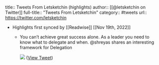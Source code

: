 title:: Tweets From Letsketchin (highlights)
author:: [[@letsketchin on Twitter]]
full-title:: "Tweets From Letsketchin"
category:: #tweets
url:: https://twitter.com/letsketchin

- Highlights first synced by [[Readwise]] [[Nov 19th, 2022]]
	- You can’t achieve great success alone.
	  As a leader you need to know what to delegate and when.
	  @shreyas shares an interesting framework for Delegation 
	  
	  ![](https://pbs.twimg.com/media/FDrRzmHVcAgw-u6.jpg) ([View Tweet](https://twitter.com/letsketchin/status/1457708120675807239))